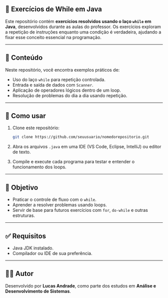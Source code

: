 ## 🔄 Exercícios de While em Java

Este repositório contém **exercícios resolvidos usando o laço `while` em Java**, desenvolvidos durante as aulas do professor. Os exercícios exploram a repetição de instruções enquanto uma condição é verdadeira, ajudando a fixar esse conceito essencial na programação.

---

## 📌 Conteúdo

Neste repositório, você encontra exemplos práticos de:

* Uso do laço `while` para repetição controlada.
* Entrada e saída de dados com `Scanner`.
* Aplicação de operadores lógicos dentro de um loop.
* Resolução de problemas do dia a dia usando repetição.

---

## 🚀 Como usar

1. Clone este repositório:

   ```bash
   git clone https://github.com/seuusuario/nomedorepositorio.git
   ```
2. Abra os arquivos `.java` em uma IDE (VS Code, Eclipse, IntelliJ) ou editor de texto.
3. Compile e execute cada programa para testar e entender o funcionamento dos loops.

---

## 🎯 Objetivo

* Praticar o controle de fluxo com o `while`.
* Aprender a resolver problemas usando loops.
* Servir de base para futuros exercícios com `for`, `do-while` e outras estruturas.

---

## ✅ Requisitos

* Java JDK instalado.
* Compilador ou IDE de sua preferência.

---

## 👨‍💻 Autor

Desenvolvido por **Lucas Andrade**, como parte dos estudos em **Análise e Desenvolvimento de Sistemas**.
